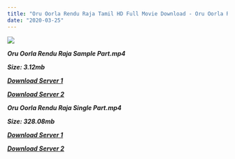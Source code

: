 ```yaml
---
title: "Oru Oorla Rendu Raja Tamil HD Full Movie Download - Oru Oorla Rendu Raja Tamil HD Movie Download"
date: "2020-03-25"
---
```


![](https://images.moviebuff.com/28f6fa1e-5369-47c0-89e3-b2e610d6b716?w=1000)

**_Oru Oorla Rendu Raja Sample Part.mp4_**

**_Size: 3.12mb_**

**_[Download Server 1](http://dl2.tamilsrcg.xyz/load/2014/Oru{8713b6b5f6e59cdcf244c33a3a7a492372c7347c9d869ddefa7d70dd3612d3d9}20Oorla{8713b6b5f6e59cdcf244c33a3a7a492372c7347c9d869ddefa7d70dd3612d3d9}20Rendu{8713b6b5f6e59cdcf244c33a3a7a492372c7347c9d869ddefa7d70dd3612d3d9}20Raja/Oru{8713b6b5f6e59cdcf244c33a3a7a492372c7347c9d869ddefa7d70dd3612d3d9}20Oorla{8713b6b5f6e59cdcf244c33a3a7a492372c7347c9d869ddefa7d70dd3612d3d9}20Rendu{8713b6b5f6e59cdcf244c33a3a7a492372c7347c9d869ddefa7d70dd3612d3d9}20Raja{8713b6b5f6e59cdcf244c33a3a7a492372c7347c9d869ddefa7d70dd3612d3d9}20(2014){8713b6b5f6e59cdcf244c33a3a7a492372c7347c9d869ddefa7d70dd3612d3d9}20Dvdrip{8713b6b5f6e59cdcf244c33a3a7a492372c7347c9d869ddefa7d70dd3612d3d9}20Hd{8713b6b5f6e59cdcf244c33a3a7a492372c7347c9d869ddefa7d70dd3612d3d9}20Sample.mp4)_**

**_[Download Server 2](http://dl2.tamilsrcg.xyz/load/2014/Oru{8713b6b5f6e59cdcf244c33a3a7a492372c7347c9d869ddefa7d70dd3612d3d9}20Oorla{8713b6b5f6e59cdcf244c33a3a7a492372c7347c9d869ddefa7d70dd3612d3d9}20Rendu{8713b6b5f6e59cdcf244c33a3a7a492372c7347c9d869ddefa7d70dd3612d3d9}20Raja/Oru{8713b6b5f6e59cdcf244c33a3a7a492372c7347c9d869ddefa7d70dd3612d3d9}20Oorla{8713b6b5f6e59cdcf244c33a3a7a492372c7347c9d869ddefa7d70dd3612d3d9}20Rendu{8713b6b5f6e59cdcf244c33a3a7a492372c7347c9d869ddefa7d70dd3612d3d9}20Raja{8713b6b5f6e59cdcf244c33a3a7a492372c7347c9d869ddefa7d70dd3612d3d9}20(2014){8713b6b5f6e59cdcf244c33a3a7a492372c7347c9d869ddefa7d70dd3612d3d9}20Dvdrip{8713b6b5f6e59cdcf244c33a3a7a492372c7347c9d869ddefa7d70dd3612d3d9}20Hd{8713b6b5f6e59cdcf244c33a3a7a492372c7347c9d869ddefa7d70dd3612d3d9}20Sample.mp4)_**

**_Oru Oorla Rendu Raja Single Part.mp4_**

**_Size: 328.08mb_**

**_[Download Server 1](http://dl2.tamilsrcg.xyz/load/2014/Oru{8713b6b5f6e59cdcf244c33a3a7a492372c7347c9d869ddefa7d70dd3612d3d9}20Oorla{8713b6b5f6e59cdcf244c33a3a7a492372c7347c9d869ddefa7d70dd3612d3d9}20Rendu{8713b6b5f6e59cdcf244c33a3a7a492372c7347c9d869ddefa7d70dd3612d3d9}20Raja/Oru{8713b6b5f6e59cdcf244c33a3a7a492372c7347c9d869ddefa7d70dd3612d3d9}20Oorla{8713b6b5f6e59cdcf244c33a3a7a492372c7347c9d869ddefa7d70dd3612d3d9}20Rendu{8713b6b5f6e59cdcf244c33a3a7a492372c7347c9d869ddefa7d70dd3612d3d9}20Raja{8713b6b5f6e59cdcf244c33a3a7a492372c7347c9d869ddefa7d70dd3612d3d9}20(2014){8713b6b5f6e59cdcf244c33a3a7a492372c7347c9d869ddefa7d70dd3612d3d9}20Dvdrip{8713b6b5f6e59cdcf244c33a3a7a492372c7347c9d869ddefa7d70dd3612d3d9}20HD.mp4)_**

**_[Download Server 2](http://dl2.tamilsrcg.xyz/load/2014/Oru{8713b6b5f6e59cdcf244c33a3a7a492372c7347c9d869ddefa7d70dd3612d3d9}20Oorla{8713b6b5f6e59cdcf244c33a3a7a492372c7347c9d869ddefa7d70dd3612d3d9}20Rendu{8713b6b5f6e59cdcf244c33a3a7a492372c7347c9d869ddefa7d70dd3612d3d9}20Raja/Oru{8713b6b5f6e59cdcf244c33a3a7a492372c7347c9d869ddefa7d70dd3612d3d9}20Oorla{8713b6b5f6e59cdcf244c33a3a7a492372c7347c9d869ddefa7d70dd3612d3d9}20Rendu{8713b6b5f6e59cdcf244c33a3a7a492372c7347c9d869ddefa7d70dd3612d3d9}20Raja{8713b6b5f6e59cdcf244c33a3a7a492372c7347c9d869ddefa7d70dd3612d3d9}20(2014){8713b6b5f6e59cdcf244c33a3a7a492372c7347c9d869ddefa7d70dd3612d3d9}20Dvdrip{8713b6b5f6e59cdcf244c33a3a7a492372c7347c9d869ddefa7d70dd3612d3d9}20HD.mp4)_**
